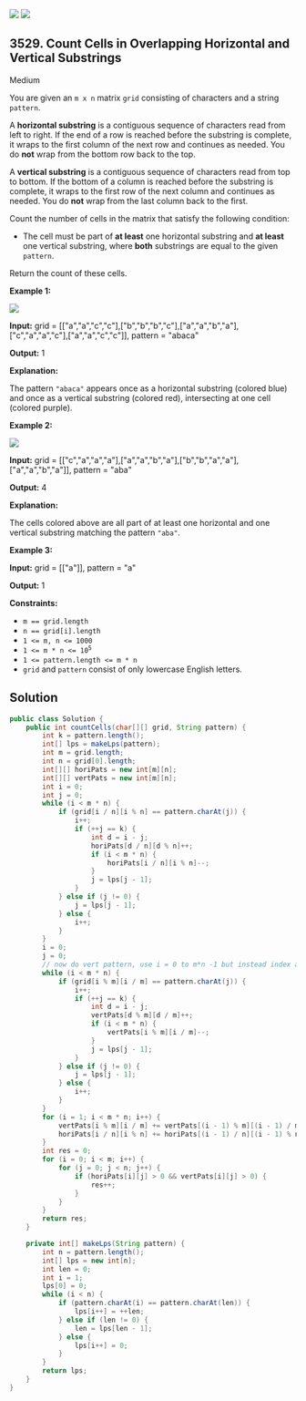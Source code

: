[![](https://img.shields.io/github/stars/javadev/LeetCode-in-Java?label=Stars&style=flat-square)](https://github.com/javadev/LeetCode-in-Java)
[![](https://img.shields.io/github/forks/javadev/LeetCode-in-Java?label=Fork%20me%20on%20GitHub%20&style=flat-square)](https://github.com/javadev/LeetCode-in-Java/fork)

## 3529\. Count Cells in Overlapping Horizontal and Vertical Substrings

Medium

You are given an `m x n` matrix `grid` consisting of characters and a string `pattern`.

A **horizontal substring** is a contiguous sequence of characters read from left to right. If the end of a row is reached before the substring is complete, it wraps to the first column of the next row and continues as needed. You do **not** wrap from the bottom row back to the top.

A **vertical substring** is a contiguous sequence of characters read from top to bottom. If the bottom of a column is reached before the substring is complete, it wraps to the first row of the next column and continues as needed. You do **not** wrap from the last column back to the first.

Count the number of cells in the matrix that satisfy the following condition:

*   The cell must be part of **at least** one horizontal substring and **at least** one vertical substring, where **both** substrings are equal to the given `pattern`.

Return the count of these cells.

**Example 1:**

![](https://assets.leetcode.com/uploads/2025/03/03/gridtwosubstringsdrawio.png)

**Input:** grid = \[\["a","a","c","c"],["b","b","b","c"],["a","a","b","a"],["c","a","a","c"],["a","a","c","c"]], pattern = "abaca"

**Output:** 1

**Explanation:**

The pattern `"abaca"` appears once as a horizontal substring (colored blue) and once as a vertical substring (colored red), intersecting at one cell (colored purple).

**Example 2:**

![](https://assets.leetcode.com/uploads/2025/03/03/gridexample2fixeddrawio.png)

**Input:** grid = \[\["c","a","a","a"],["a","a","b","a"],["b","b","a","a"],["a","a","b","a"]], pattern = "aba"

**Output:** 4

**Explanation:**

The cells colored above are all part of at least one horizontal and one vertical substring matching the pattern `"aba"`.

**Example 3:**

**Input:** grid = \[\["a"]], pattern = "a"

**Output:** 1

**Constraints:**

*   `m == grid.length`
*   `n == grid[i].length`
*   `1 <= m, n <= 1000`
*   <code>1 <= m * n <= 10<sup>5</sup></code>
*   `1 <= pattern.length <= m * n`
*   `grid` and `pattern` consist of only lowercase English letters.

## Solution

```java
public class Solution {
    public int countCells(char[][] grid, String pattern) {
        int k = pattern.length();
        int[] lps = makeLps(pattern);
        int m = grid.length;
        int n = grid[0].length;
        int[][] horiPats = new int[m][n];
        int[][] vertPats = new int[m][n];
        int i = 0;
        int j = 0;
        while (i < m * n) {
            if (grid[i / n][i % n] == pattern.charAt(j)) {
                i++;
                if (++j == k) {
                    int d = i - j;
                    horiPats[d / n][d % n]++;
                    if (i < m * n) {
                        horiPats[i / n][i % n]--;
                    }
                    j = lps[j - 1];
                }
            } else if (j != 0) {
                j = lps[j - 1];
            } else {
                i++;
            }
        }
        i = 0;
        j = 0;
        // now do vert pattern, use i = 0 to m*n -1 but instead index as grid[i % m][i/m]
        while (i < m * n) {
            if (grid[i % m][i / m] == pattern.charAt(j)) {
                i++;
                if (++j == k) {
                    int d = i - j;
                    vertPats[d % m][d / m]++;
                    if (i < m * n) {
                        vertPats[i % m][i / m]--;
                    }
                    j = lps[j - 1];
                }
            } else if (j != 0) {
                j = lps[j - 1];
            } else {
                i++;
            }
        }
        for (i = 1; i < m * n; i++) {
            vertPats[i % m][i / m] += vertPats[(i - 1) % m][(i - 1) / m];
            horiPats[i / n][i % n] += horiPats[(i - 1) / n][(i - 1) % n];
        }
        int res = 0;
        for (i = 0; i < m; i++) {
            for (j = 0; j < n; j++) {
                if (horiPats[i][j] > 0 && vertPats[i][j] > 0) {
                    res++;
                }
            }
        }
        return res;
    }

    private int[] makeLps(String pattern) {
        int n = pattern.length();
        int[] lps = new int[n];
        int len = 0;
        int i = 1;
        lps[0] = 0;
        while (i < n) {
            if (pattern.charAt(i) == pattern.charAt(len)) {
                lps[i++] = ++len;
            } else if (len != 0) {
                len = lps[len - 1];
            } else {
                lps[i++] = 0;
            }
        }
        return lps;
    }
}
```